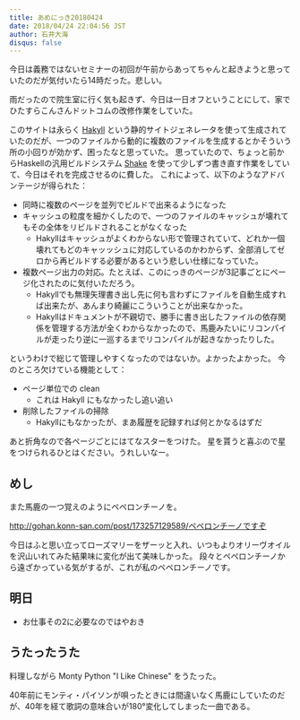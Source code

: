 ```yaml
---
title: あめにっき20180424
date: 2018/04/24 22:04:56 JST
author: 石井大海
disqus: false
---
```


今日は義務ではないセミナーの初回が午前からあってちゃんと起きようと思っていたのだが気付いたら14時だった。悲しい。

雨だったので院生室に行く気も起きず、今日は一日オフということにして、家でひたすらこんさんドットコムの改修作業をしていた。

このサイトは永らく [Hakyll](https://jaspervdj.be/hakyll) という静的サイトジェネレータを使って生成されていたのだが、一つのファイルから動的に複数のファイルを生成するとかそういう所の小回りが効かず、困ったなと思っていた。
思っていたので、ちょっと前からHaskellの汎用ビルドシステム [Shake](https://shakebuild.com) を使って少しずつ書き直す作業をしていて、今日はそれを完成させるのに費した。
これによって、以下のようなアドバンテージが得られた：

* 同時に複数のページを並列でビルドで出来るようになった
* キャッシュの粒度を細かくしたので、一つのファイルのキャッシュが壊れてもその全体をリビルドされることがなくなった
    * Hakyllはキャッシュがよくわからない形で管理されていて、どれか一個壊れてもどのキャッッシュに対応しているのかわからず、全部消してゼロから再ビルドする必要があるという悲しい仕様になっていた。
* 複数ページ出力の対応。たとえば、このにっきのページが3記事ごとにページ化されたのに気付いただろう。
    * Hakyllでも無理矢理書き出し先に何も言わずにファイルを自動生成すれば出来たが、あんまり綺麗にこういうことが出来なかった。
    * Hakyllはドキュメントが不親切で、勝手に書き出したファイルの依存関係を管理する方法が全くわからなかったので、馬鹿みたいにリコンパイルが走ったり逆に一巡するまでリコンパイルが起きなかったりした。

というわけで総じて管理しやすくなったのではないか。よかったよかった。
今のところ欠けている機能として：

* ページ単位での clean
    * これは Hakyll にもなかったし追い追い
* 削除したファイルの掃除
    * Hakyllにもなかったが、まあ履歴を記録すれば何とかなるはずだ

あと折角なので各ページごとにはてなスターをつけた。
星を貰うと喜ぶので星をつけられるひとはください。うれしいなー。

## めし ##
また馬鹿の一つ覚えのようにペペロンチーノを。

<div class="tumblr-post" data-href="https://embed.tumblr.com/embed/post/NvJbxbG4ja_bU6ZaCP5BrA/173257129589" data-did="62dcec774c6c321e3322936e49d018aac16eb9c3"><a href="http://gohan.konn-san.com/post/173257129589/ペペロンチーノですぞ">http://gohan.konn-san.com/post/173257129589/ペペロンチーノですぞ</a></div>  <script async src="https://assets.tumblr.com/post.js"></script>

今日はふと思い立ってローズマリーをザーッと入れ、いつもよりオリーヴオイルを沢山いれてみた結果味に変化が出て美味しかった。
段々とペペロンチーノから遠ざかっている気がするが、これが私のペペロンチーノです。

## 明日 ##
* お仕事その2に必要なのではやおき

## うたったうた ##
料理しながら Monty Python "I Like Chinese" をうたった。

[](youtube:7DqvweTYTI0)

40年前にモンティ・パイソンが唄ったときには間違いなく馬鹿にしていたのだが、40年を経て歌詞の意味合いが180°変化してしまった一曲である。
